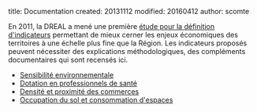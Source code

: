 title: Documentation
created: 20131112
modified: 20160412
author: scomte

En 2011, la DREAL a mené une première [étude pour la définition d'indicateurs](http://www.haute-normandie.developpement-durable.gouv.fr/indicateurs-economiques-pour-le-a1145.html) permettant de mieux cerner les enjeux économiques des territoires à une échelle plus fine que la Région. Les indicateurs proposés peuvent nécessiter des explications méthodologiques, des compléments documentaires qui sont recensés ici.

* [Sensibilité environnementale](./sensibilite-environnementale)
* [Dotation en professionnels de santé](./dotation-professionnels-sante)
* [Densité et proximité des commerces](./densite-commerces)
* [Occupation du sol et consommation d'espaces](./consommation-espaces)
